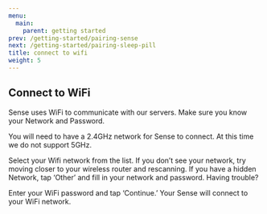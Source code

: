 ```yaml
---
menu:
  main:
    parent: getting started
prev: /getting-started/pairing-sense
next: /getting-started/pairing-sleep-pill
title: connect to wifi
weight: 5
---
```


## Connect to WiFi

Sense uses WiFi to communicate with our servers. Make sure you know your Network and Password.

You will need to have a 2.4GHz network for Sense to connect. At this time we do not support 5GHz.


Select your Wifi network from the list. If you don’t see your network, try moving closer to your wireless router and rescanning. If you have a hidden Network, tap ‘Other’ and fill in your network and password. Having trouble?


Enter your WiFi password and tap ‘Continue.’ Your Sense will connect to your WiFi network.



